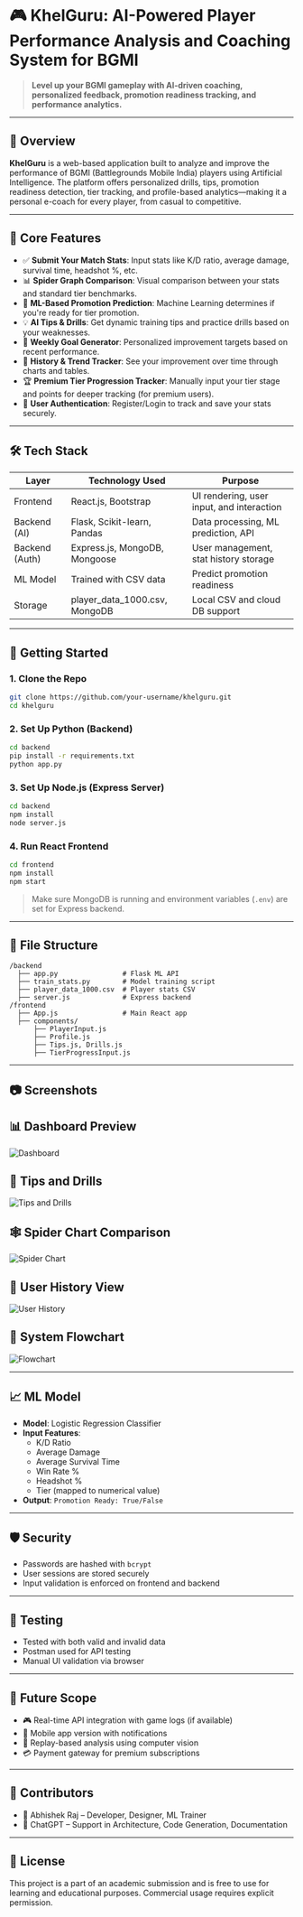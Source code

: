 # 🎮 KhelGuru: AI-Powered Player Performance Analysis and Coaching System for BGMI

> **Level up your BGMI gameplay with AI-driven coaching, personalized feedback, promotion readiness tracking, and performance analytics.**

---

## 📌 Overview

**KhelGuru** is a web-based application built to analyze and improve the performance of BGMI (Battlegrounds Mobile India) players using Artificial Intelligence. The platform offers personalized drills, tips, promotion readiness detection, tier tracking, and profile-based analytics—making it a personal e-coach for every player, from casual to competitive.

---

## 🧠 Core Features

- ✅ **Submit Your Match Stats**: Input stats like K/D ratio, average damage, survival time, headshot %, etc.
- 📊 **Spider Graph Comparison**: Visual comparison between your stats and standard tier benchmarks.
- 🤖 **ML-Based Promotion Prediction**: Machine Learning determines if you're ready for tier promotion.
- 💡 **AI Tips & Drills**: Get dynamic training tips and practice drills based on your weaknesses.
- 🧬 **Weekly Goal Generator**: Personalized improvement targets based on recent performance.
- 📂 **History & Trend Tracker**: See your improvement over time through charts and tables.
- 🏆 **Premium Tier Progression Tracker**: Manually input your tier stage and points for deeper tracking (for premium users).
- 🔐 **User Authentication**: Register/Login to track and save your stats securely.

---

## 🛠️ Tech Stack

| Layer         | Technology Used                    | Purpose                                      |
|---------------|-------------------------------------|----------------------------------------------|
| Frontend      | React.js, Bootstrap                | UI rendering, user input, and interaction    |
| Backend (AI)  | Flask, Scikit-learn, Pandas        | Data processing, ML prediction, API          |
| Backend (Auth)| Express.js, MongoDB, Mongoose      | User management, stat history storage        |
| ML Model      | Trained with CSV data              | Predict promotion readiness                  |
| Storage       | player_data_1000.csv, MongoDB      | Local CSV and cloud DB support               |

---

## 🚀 Getting Started

### 1. Clone the Repo

```bash
git clone https://github.com/your-username/khelguru.git
cd khelguru
```

### 2. Set Up Python (Backend)

```bash
cd backend
pip install -r requirements.txt
python app.py
```

### 3. Set Up Node.js (Express Server)

```bash
cd backend
npm install
node server.js
```

### 4. Run React Frontend

```bash
cd frontend
npm install
npm start
```

> Make sure MongoDB is running and environment variables (`.env`) are set for Express backend.

---

## 📁 File Structure

```
/backend
  ├── app.py                # Flask ML API
  ├── train_stats.py        # Model training script
  ├── player_data_1000.csv  # Player stats CSV
  ├── server.js             # Express backend
/frontend
  ├── App.js                # Main React app
  ├── components/
      ├── PlayerInput.js
      ├── Profile.js
      ├── Tips.js, Drills.js
      ├── TierProgressInput.js
```

---

## 📷 Screenshots

## 📊 Dashboard Preview

![Dashboard](my-app/assets/Dashboard.jpg)

## 🧠 Tips and Drills

![Tips and Drills](my-app/assets/tips_and_drills.jpg)

## 🕸️ Spider Chart Comparison

![Spider Chart](my-app/assets/spider_chart_comaparision.jpg)

## 📁 User History View

![User History](my-app/assets/user_history.jpg)

## 🔄 System Flowchart

![Flowchart](my-app/assets/flowchart.jpg)


---

## 📈 ML Model

- **Model**: Logistic Regression Classifier
- **Input Features**:
  - K/D Ratio
  - Average Damage
  - Average Survival Time
  - Win Rate %
  - Headshot %
  - Tier (mapped to numerical value)
- **Output**: `Promotion Ready: True/False`

---

## 🛡️ Security

- Passwords are hashed with `bcrypt`
- User sessions are stored securely
- Input validation is enforced on frontend and backend

---

## 🧪 Testing

- Tested with both valid and invalid data
- Postman used for API testing
- Manual UI validation via browser

---

## 📌 Future Scope

- 🎮 Real-time API integration with game logs (if available)
- 📱 Mobile app version with notifications
- 🎥 Replay-based analysis using computer vision
- 💳 Payment gateway for premium subscriptions

---

## 🤝 Contributors

- 👤 Abhishek Raj – Developer, Designer, ML Trainer
- 💬 ChatGPT – Support in Architecture, Code Generation, Documentation

---

## 📄 License

This project is a part of an academic submission and is free to use for learning and educational purposes. Commercial usage requires explicit permission.
